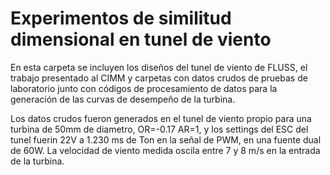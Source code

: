 # Experimentos de similitud dimensional en tunel de viento
En esta carpeta se incluyen los diseños del tunel de viento de FLUSS, el trabajo presentado al CIMM y carpetas con datos crudos de pruebas de laboratorio junto con códigos de procesamiento de datos para la generación de las curvas de desempeño de la turbina.

Los datos crudos fueron generados en el tunel de viento propio para una turbina de 50mm de diametro, OR=-0.17 AR=1, y los settings del ESC del tunel fuerin 22V a 1.230 ms de Ton en la señal de PWM, en una fuente dual de 60W. La velocidad de viento medida oscila entre 7 y 8 m/s en la entrada de la turbina.


